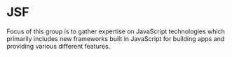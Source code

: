 JSF
===
Focus of this group is to gather expertise on JavaScript technologies which primarily includes new frameworks built in JavaScript for building apps and providing various different features.
